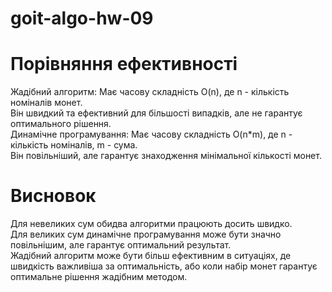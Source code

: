 # goit-algo-hw-09
# Порівняння ефективності
Жадібний алгоритм: Має часову складність O(n), де n - кількість номіналів монет.\
Він швидкий та ефективний для більшості випадків, але не гарантує оптимального рішення.\
Динамічне програмування: Має часову складність O(n*m), де n - кількість номіналів, m - сума.\
Він повільніший, але гарантує знаходження мінімальної кількості монет.

# Висновок
Для невеликих сум обидва алгоритми працюють досить швидко.\
Для великих сум динамічне програмування може бути значно повільнішим, але гарантує оптимальний результат.\
Жадібний алгоритм може бути більш ефективним в ситуаціях, де швидкість важливіша за оптимальність, або коли набір монет гарантує оптимальне рішення жадібним методом.
